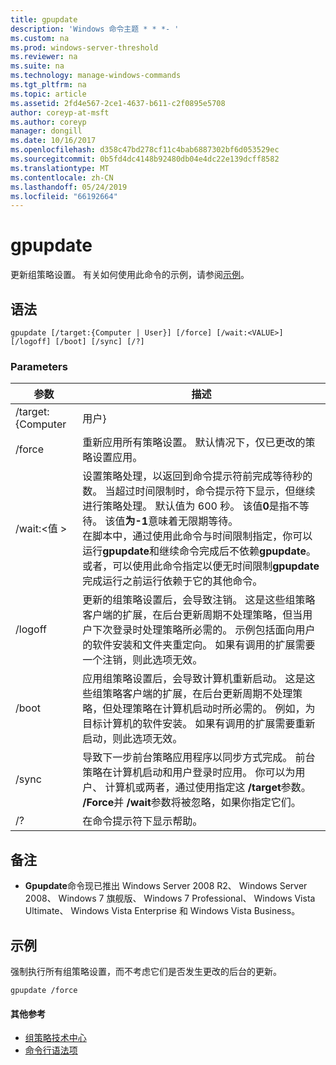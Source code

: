 ```yaml
---
title: gpupdate
description: 'Windows 命令主题 * * *- '
ms.custom: na
ms.prod: windows-server-threshold
ms.reviewer: na
ms.suite: na
ms.technology: manage-windows-commands
ms.tgt_pltfrm: na
ms.topic: article
ms.assetid: 2fd4e567-2ce1-4637-b611-c2f0895e5708
author: coreyp-at-msft
ms.author: coreyp
manager: dongill
ms.date: 10/16/2017
ms.openlocfilehash: d358c47bd278cf11c4bab6887302bf6d053529ec
ms.sourcegitcommit: 0b5fd4dc4148b92480db04e4dc22e139dcff8582
ms.translationtype: MT
ms.contentlocale: zh-CN
ms.lasthandoff: 05/24/2019
ms.locfileid: "66192664"
---
```

# <a name="gpupdate"></a>gpupdate



更新组策略设置。 有关如何使用此命令的示例，请参阅[示例](#examples)。

## <a name="syntax"></a>语法

```
gpupdate [/target:{Computer | User}] [/force] [/wait:<VALUE>] [/logoff] [/boot] [/sync] [/?]
```

### <a name="parameters"></a>Parameters

|参数|描述|
|---------|-----------|
|/target:{Computer | 用户}|更新仅用户或仅计算机策略设置。|
|/force|重新应用所有策略设置。 默认情况下，仅已更改的策略设置应用。|
|/wait:\<值 >|设置策略处理，以返回到命令提示符前完成等待秒的数。 当超过时间限制时，命令提示符下显示，但继续进行策略处理。 默认值为 600 秒。 该值**0**是指不等待。 该值**为-1**意味着无限期等待。</br>在脚本中，通过使用此命令与时间限制指定，你可以运行**gpupdate**和继续命令完成后不依赖**gpupdate**。 或者，可以使用此命令指定以便无时间限制**gpupdate**完成运行之前运行依赖于它的其他命令。|
|/logoff|更新的组策略设置后，会导致注销。 这是这些组策略客户端的扩展，在后台更新周期不处理策略，但当用户下次登录时处理策略所必需的。 示例包括面向用户的软件安装和文件夹重定向。 如果有调用的扩展需要一个注销，则此选项无效。|
|/boot|应用组策略设置后，会导致计算机重新启动。 这是这些组策略客户端的扩展，在后台更新周期不处理策略，但处理策略在计算机启动时所必需的。 例如，为目标计算机的软件安装。 如果有调用的扩展需要重新启动，则此选项无效。|
|/sync|导致下一步前台策略应用程序以同步方式完成。 前台策略在计算机启动和用户登录时应用。 你可以为用户、 计算机或两者，通过使用指定这 **/target**参数。 **/Force**并 **/wait**参数将被忽略，如果你指定它们。|
|/?|在命令提示符下显示帮助。|

## <a name="remarks"></a>备注

-   **Gpupdate**命令现已推出 Windows Server 2008 R2、 Windows Server 2008、 Windows 7 旗舰版、 Windows 7 Professional、 Windows Vista Ultimate、 Windows Vista Enterprise 和 Windows Vista Business。

## <a name="examples"></a>示例

强制执行所有组策略设置，而不考虑它们是否发生更改的后台的更新。
```
gpupdate /force
```

#### <a name="additional-references"></a>其他参考

-   [组策略技术中心](https://go.microsoft.com/fwlink/?LinkID=145531)
-   [命令行语法项](command-line-syntax-key.md)